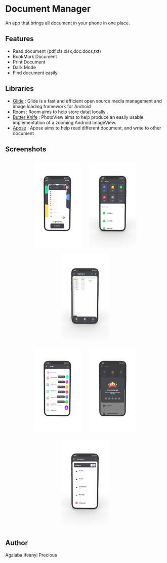 # Document Manager

An app that brings all document in your phone in one place.

## Features
* Read document (pdf,xls,xlsx,doc.docs,txt)
* BookMark Document
* Print Document
* Dark Mode
* Find document easily 


## Libraries

*   [Glide](https://github.com/bumptech/glide) : Glide is a fast and efficient open source media management and image loading framework for Android
*   [Room](https://github.com/googlecodelabs/android-room-with-a-view) : Room aims to help store datat locally .
*   [Butter Knife](https://github.com/JakeWharton/butterknife) : PhotoView aims to help produce an easily usable implementation of a zooming Android ImageView.
*   [Apose](https://github.com/aspose) : Apose aims to help read different document, and write to other document 



<h2 align="left">Screenshots</h2>
<h4 align="center">
<img src="images/doc_three.png" width="30%" vspace="10" hspace="10">
<img src="images/doc_four.png" width="30%" vspace="10" hspace="10">
 <img src="images/doc_one.png" width="30%" vspace="10" hspace="10">
<br>
<img src="images/doc_five.png" width="30%" vspace="10" hspace="10">
<img src="images/doc_two.png" width="30%" vspace="10" hspace="10">
<img src="images/doc_six.png" width="30%" vspace="10" hspace="10">
 
## Author 
Agalaba Ifeanyi Precious 
